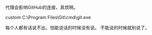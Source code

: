 代理会影响GitHub的连接，真烦啊。


custom   C:\Program Files\Git\cmd\git.exe




每个人都有话说不出，怕能说话的时候没有说。
不能说的时候就别说了。